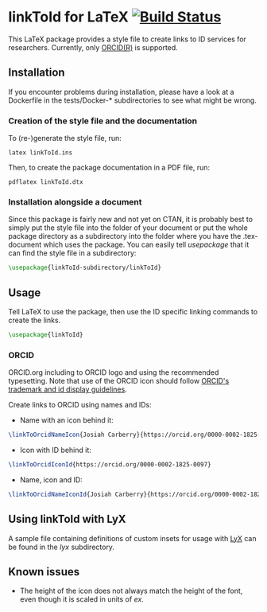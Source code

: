 linkToId for LaTeX [![Build Status](https://travis-ci.org/mghansen256/linkToId.svg?branch=master)](https://travis-ci.org/mghansen256/linkToId)
==================

This LaTeX package provides a style file to create links to ID services for researchers.
Currently, only [ORCID(R)](https://orcid.org) is supported.

## Installation

If you encounter problems during installation, please have a look at a Dockerfile in the tests/Docker-* subdirectories to see what might be wrong.

### Creation of the style file and the documentation

To (re-)generate the style file, run:

```
latex linkToId.ins
```

Then, to create the package documentation in a PDF file, run:

```
pdflatex linkToId.dtx
```


### Installation alongside a document

Since this package is fairly new and not yet on CTAN, it is probably best to simply put the style file into the folder of your document or put the whole package directory as a subdirectory into the folder where you have the .tex-document which uses the package. You can easily tell *usepackage* that it can find the style file in a subdirectory:

```latex
\usepackage{linkToId-subdirectory/linkToId}
```

## Usage

Tell LaTeX to use the package, then use the ID specific linking commands to create the links.

```latex
\usepackage{linkToId}
```

### ORCID

ORCID.org including to ORCID logo and using the recommended typesetting. Note that use of the ORCID icon should follow [ORCID's trademark and id display guidelines](https://orcid.org/trademark-and-id-display-guidelines).

Create links to ORCID using names and IDs:

- Name with an icon behind it:

```latex
\linkToOrcidNameIcon{Josiah Carberry}{https://orcid.org/0000-0002-1825-0097}
```

- Icon with ID behind it:

```latex
\linkToOrcidIconId{https://orcid.org/0000-0002-1825-0097}
```

- Name, icon and ID:

```latex
\linkToOrcidNameIconId{Josiah Carberry}{https://orcid.org/0000-0002-1825-0097}
```

## Using linkToId with LyX

A sample file containing definitions of custom insets for usage with [LyX](https://www.lyx.org/) can be found in the *lyx* subdirectory.

## Known issues

- The height of the icon does not always match the height of the font, even though it is scaled in units of *ex*.


